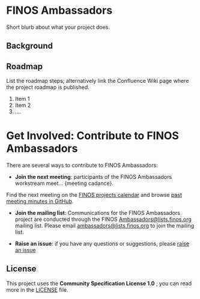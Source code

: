 # FINOS Ambassadors

Short blurb about what your project does.

## Background 

## Roadmap

List the roadmap steps; alternatively link the Confluence Wiki page where the project roadmap is published.

1. Item 1
2. Item 2
3. ....

# Get Involved: Contribute to FINOS Ambassadors
There are several ways to contribute to FINOS Ambassadors:

* **Join the next meeting**: participants of the FINOS Ambassadors workstream meet... {meeting cadance}.

Find the next meeting on the [FINOS projects calendar](https://finos.org/calendar) and browse [past meeting minutes in GitHub](https://github.com/finos/ambassadors/labels/meeting).

* **Join the mailing list**: Communications for the FINOS Ambassadors project are conducted through the FINOS Ambassadors@lists.finos.org mailing list. Please email [ambassadors@lists.finos.org](mailto:ambassadors@lists.finos.org) to join the mailing list.

* **Raise an issue**: if you have any questions or suggestions, please [raise an issue](https://{github}.com/finos/ambassadors/issues/new/choose)

## License

This project uses the **Community Specification License 1.0** ; you can read more in the [LICENSE](LICENSE) file.

